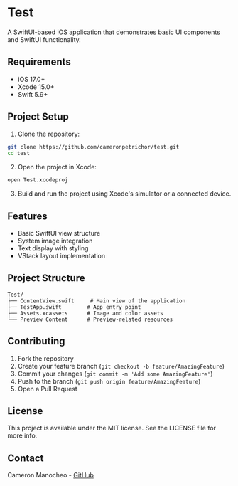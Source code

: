 # Test

A SwiftUI-based iOS application that demonstrates basic UI components and SwiftUI functionality.

## Requirements

- iOS 17.0+
- Xcode 15.0+
- Swift 5.9+

## Project Setup

1. Clone the repository:
```bash
git clone https://github.com/cameronpetrichor/test.git
cd test
```

2. Open the project in Xcode:
```bash
open Test.xcodeproj
```

3. Build and run the project using Xcode's simulator or a connected device.

## Features

- Basic SwiftUI view structure
- System image integration
- Text display with styling
- VStack layout implementation

## Project Structure

```
Test/
├── ContentView.swift     # Main view of the application
├── TestApp.swift        # App entry point
├── Assets.xcassets      # Image and color assets
└── Preview Content      # Preview-related resources
```

## Contributing

1. Fork the repository
2. Create your feature branch (`git checkout -b feature/AmazingFeature`)
3. Commit your changes (`git commit -m 'Add some AmazingFeature'`)
4. Push to the branch (`git push origin feature/AmazingFeature`)
5. Open a Pull Request

## License

This project is available under the MIT license. See the LICENSE file for more info.

## Contact

Cameron Manocheo - [GitHub](https://github.com/cameronpetrichor) 